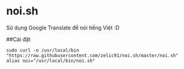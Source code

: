 # noi.sh
Sử dụng Google Translate để nói tiếng Việt :D

##Cài đặt
```
sudo curl -o /usr/local/bin "https://raw.githubusercontent.com/zelic91/noi.sh/master/noi.sh" 
alias noi="/usr/local/bin/noi.sh"
```
